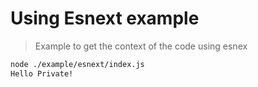 # Using Esnext example
 > Example to get the context of the code using esnex

```sh
node ./example/esnext/index.js
Hello Private!
```
